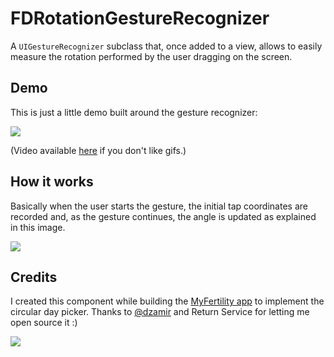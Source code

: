 # FDRotationGestureRecognizer

A `UIGestureRecognizer` subclass that, once added to a view, allows to easily measure the rotation performed by the user dragging on the screen.

## Demo

This is just a little demo built around the gesture recognizer:

![](https://github.com/frankdilo/FDRotationGestureRecognizer/raw/master/Other/demo.gif)

(Video available [here](https://github.com/frankdilo/FDRotationGestureRecognizer/raw/master/Other/demo.mov) if you don't like gifs.)

## How it works

Basically when the user starts the gesture, the initial tap coordinates are recorded and, as the gesture continues, the angle is updated as explained in this image.

![](https://github.com/frankdilo/FDRotationGestureRecognizer/raw/master/Other/explanation.png)

## Credits

I created this component while building the [MyFertility app](https://itunes.apple.com/it/app/my-fertility/id862972591?mt=8) to implement the circular day picker. Thanks to [@dzamir](https://twitter.com/dzamir) and Return Service for letting me open source it :)

![](https://github.com/frankdilo/FDRotationGestureRecognizer/raw/master/Other/myfert.jpeg)